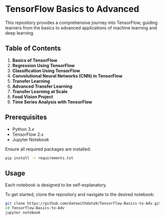 # TensorFlow Basics to Advanced

This repository provides a comprehensive journey into TensorFlow, guiding learners from the basics to advanced applications of machine learning and deep learning.

## Table of Contents

1. **Basics of TensorFlow**
2. **Regression Using TensorFlow**
3. **Classification Using TensorFlow**
4. **Convolutional Neural Networks (CNN) in TensorFlow**
5. **Transfer Learning**
6. **Advanced Transfer Learning**
7. **Transfer Learning at Scale**
8. **Food Vision Project**
9. **Time Series Analysis with TensorFlow**

## Prerequisites

- Python 3.x
- TensorFlow 2.x
- Jupyter Notebook

Ensure all required packages are installed:

```bash
pip install -r requirements.txt
```

## Usage

Each notebook is designed to be self-explanatory.

To get started, clone the repository and navigate to the desired notebook:

```bash
git clone https://github.com/datewithdata9/Tensorflow-Basics-to-Adv.git
cd Tensorflow-Basics-to-Adv
jupyter notebook
```
